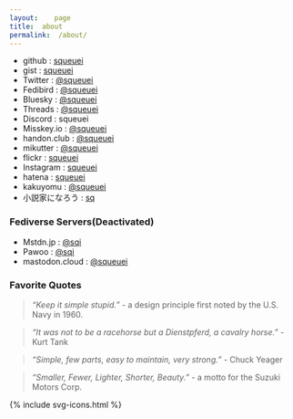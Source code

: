 ```yaml
---
layout:    page
title:  about
permalink:  /about/
---
```


- github : [squeuei](https://github.com/squeuei)
- gist : [squeuei](https://gist.github.com/squeuei)
- Twitter : [@squeuei](https://twitter.com/squeuei)
- Fedibird : [@squeuei](https://fedibird.com/@squeuei)
- Bluesky : [@squeuei](https://bsky.app/profile/squeuei.bsky.social)
- Threads : [@squeuei](https://www.threads.net/@squeuei)
- Discord : squeuei
- Misskey.io : [@squeuei](https://misskey.io/@squeuei)
- handon.club : [@squeuei](https://handon.club/@squeuei)
- mikutter : [@squeuei](https://social.mikutter.hachune.net/@squeuei)
- flickr : [squeuei](http://flickr.com/photos/squeuei/)
- Instagram : [squeuei](https://www.instagram.com/squeuei/)
- hatena : [squeuei](https://profile.hatena.ne.jp/squeuei/)
- kakuyomu : [@squeuei](https://kakuyomu.jp/users/squeuei)
- 小説家になろう : [sq](https://mypage.syosetu.com/870370/)

### Fediverse Servers(Deactivated)

- Mstdn.jp : [@sqi](https://mstdn.jp/@sqi)
- Pawoo : [@sqi](https://pawoo.net/@sqi)
- mastodon.cloud : [@squeuei](https://mastodon.cloud/@squeuei)

### Favorite Quotes

> _“Keep it simple stupid.”_ - a design principle first noted by the U.S. Navy in 1960.

> _“It was not to be a racehorse but a Dienstpferd, a cavalry horse.”_ - Kurt Tank

> _“Simple, few parts, easy to maintain, very strong.”_ - Chuck Yeager

> _“Smaller, Fewer, Lighter, Shorter, Beauty.”_ -  a motto for the Suzuki Motors Corp.

<link rel="stylesheet" href="{{ site.baseurl }}/assets/css/svg-icons.css">

<footer class="profile-icon-wrapper">
    <nav class="profile-icons">
        {% include svg-icons.html %}
    </nav>
</footer>
